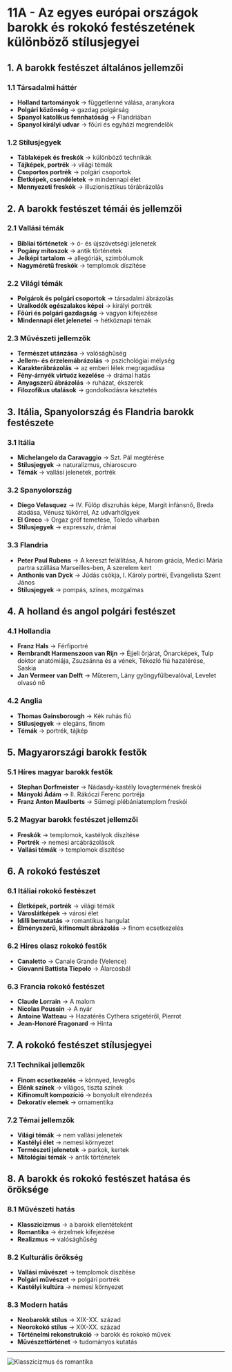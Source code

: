 # 11A - Az egyes európai országok barokk és rokokó festészetének különböző stílusjegyei

## 1. A barokk festészet általános jellemzői

### 1.1 Társadalmi háttér
- **Holland tartományok** → függetlenné válása, aranykora
- **Polgári közönség** → gazdag polgárság
- **Spanyol katolikus fennhatóság** → Flandriában
- **Spanyol királyi udvar** → főúri és egyházi megrendelők

### 1.2 Stílusjegyek
- **Táblaképek és freskók** → különböző technikák
- **Tájképek, portrék** → világi témák
- **Csoportos portrék** → polgári csoportok
- **Életképek, csendéletek** → mindennapi élet
- **Mennyezeti freskók** → illuzionisztikus térábrázolás

## 2. A barokk festészet témái és jellemzői

### 2.1 Vallási témák
- **Bibliai történetek** → ó- és újszövetségi jelenetek
- **Pogány mítoszok** → antik történetek
- **Jelképi tartalom** → allegóriák, szimbólumok
- **Nagyméretű freskók** → templomok díszítése

### 2.2 Világi témák
- **Polgárok és polgári csoportok** → társadalmi ábrázolás
- **Uralkodók egészalakos képei** → királyi portrék
- **Főúri és polgári gazdagság** → vagyon kifejezése
- **Mindennapi élet jelenetei** → hétköznapi témák

### 2.3 Művészeti jellemzők
- **Természet utánzása** → valósághűség
- **Jellem- és érzelemábrázolás** → pszichológiai mélység
- **Karakterábrázolás** → az emberi lélek megragadása
- **Fény-árnyék virtuóz kezelése** → drámai hatás
- **Anyagszerű ábrázolás** → ruházat, ékszerek
- **Filozofikus utalások** → gondolkodásra késztetés

## 3. Itália, Spanyolország és Flandria barokk festészete

### 3.1 Itália
- **Michelangelo da Caravaggio** → Szt. Pál megtérése
- **Stílusjegyek** → naturalizmus, chiaroscuro
- **Témák** → vallási jelenetek, portrék

### 3.2 Spanyolország
- **Diego Velasquez** → IV. Fülöp díszruhás képe, Margit infánsnő, Breda átadása, Vénusz tükörrel, Az udvarhölgyek
- **El Greco** → Orgaz gróf temetése, Toledo viharban
- **Stílusjegyek** → expresszív, drámai

### 3.3 Flandria
- **Peter Paul Rubens** → A kereszt felállítása, A három grácia, Medici Mária partra szállása Marseilles-ben, A szerelem kert
- **Anthonis van Dyck** → Júdás csókja, I. Károly portréi, Evangelista Szent János
- **Stílusjegyek** → pompás, színes, mozgalmas

## 4. A holland és angol polgári festészet

### 4.1 Hollandia
- **Franz Hals** → Férfiportré
- **Rembrandt Harmenszoon van Rijn** → Éjjeli őrjárat, Önarcképek, Tulp doktor anatómiája, Zsuzsánna és a vének, Tékozló fiú hazatérése, Saskia
- **Jan Vermeer van Delft** → Műterem, Lány gyöngyfülbevalóval, Levelet olvasó nő

### 4.2 Anglia
- **Thomas Gainsborough** → Kék ruhás fiú
- **Stílusjegyek** → elegáns, finom
- **Témák** → portrék, tájkép

## 5. Magyarországi barokk festők

### 5.1 Híres magyar barokk festők
- **Stephan Dorfmeister** → Nádasdy-kastély lovagtermének freskói
- **Mányoki Ádám** → II. Rákóczi Ferenc portréja
- **Franz Anton Maulberts** → Sümegi plébániatemplom freskói

### 5.2 Magyar barokk festészet jellemzői
- **Freskók** → templomok, kastélyok díszítése
- **Portrék** → nemesi arcábrázolások
- **Vallási témák** → templomok díszítése

## 6. A rokokó festészet

### 6.1 Itáliai rokokó festészet
- **Életképek, portrék** → világi témák
- **Városlátképek** → városi élet
- **Idilli bemutatás** → romantikus hangulat
- **Élményszerű, kifinomult ábrázolás** → finom ecsetkezelés

### 6.2 Híres olasz rokokó festők
- **Canaletto** → Canale Grande (Velence)
- **Giovanni Battista Tiepolo** → Álarcosbál

### 6.3 Francia rokokó festészet
- **Claude Lorrain** → A malom
- **Nicolas Poussin** → A nyár
- **Antoine Watteau** → Hazatérés Cythera szigetéről, Pierrot
- **Jean-Honoré Fragonard** → Hinta

## 7. A rokokó festészet stílusjegyei

### 7.1 Technikai jellemzők
- **Finom ecsetkezelés** → könnyed, levegős
- **Élénk színek** → világos, tiszta színek
- **Kifinomult kompozíció** → bonyolult elrendezés
- **Dekoratív elemek** → ornamentika

### 7.2 Témai jellemzők
- **Világi témák** → nem vallási jelenetek
- **Kastélyi élet** → nemesi környezet
- **Természeti jelenetek** → parkok, kertek
- **Mitológiai témák** → antik történetek

## 8. A barokk és rokokó festészet hatása és öröksége

### 8.1 Művészeti hatás
- **Klasszicizmus** → a barokk ellentéteként
- **Romantika** → érzelmek kifejezése
- **Realizmus** → valósághűség

### 8.2 Kulturális örökség
- **Vallási művészet** → templomok díszítése
- **Polgári művészet** → polgári portrék
- **Kastélyi kultúra** → nemesi környezet

### 8.3 Modern hatás
- **Neobarokk stílus** → XIX-XX. század
- **Neorokokó stílus** → XIX-XX. század
- **Történelmi rekonstrukció** → barokk és rokokó művek
- **Művészettörténet** → tudományos kutatás

---

![Klasszicizmus és romantika](../base/kepek/images/11_Klasszicizmus%20és%20romantika_KÉP.png)
